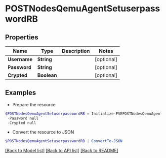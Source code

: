 # POSTNodesQemuAgentSetuserpasswordRB
## Properties

Name | Type | Description | Notes
------------ | ------------- | ------------- | -------------
**Username** | **String** |  | [optional] 
**Password** | **String** |  | [optional] 
**Crypted** | **Boolean** |  | [optional] 

## Examples

- Prepare the resource
```powershell
$POSTNodesQemuAgentSetuserpasswordRB = Initialize-PVEPOSTNodesQemuAgentSetuserpasswordRB  -Username null `
 -Password null `
 -Crypted null
```

- Convert the resource to JSON
```powershell
$POSTNodesQemuAgentSetuserpasswordRB | ConvertTo-JSON
```

[[Back to Model list]](../README.md#documentation-for-models) [[Back to API list]](../README.md#documentation-for-api-endpoints) [[Back to README]](../README.md)

